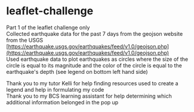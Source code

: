 # leaflet-challenge
Part 1 of the leaflet challenge only <br/>
Collected earthquake data for the past 7 days from the geojson website from the USGS [https://earthquake.usgs.gov/earthquakes/feed/v1.0/geojson.php](https://earthquake.usgs.gov/earthquakes/feed/v1.0/geojson.php) <br/>
Used earthquake data to plot earthquakes as circles where the size of the circle is equal to its magnitude and the color of the circle is equal to the earthquake's depth (see legend on bottom left hand side)<br/>

Thank you to my tutor Kelli for help finding resources used to create a legend and help in formulating my code<br/>
Thank you to my BCS learning assistant for help determining which additional information belonged in the pop up<br/>
